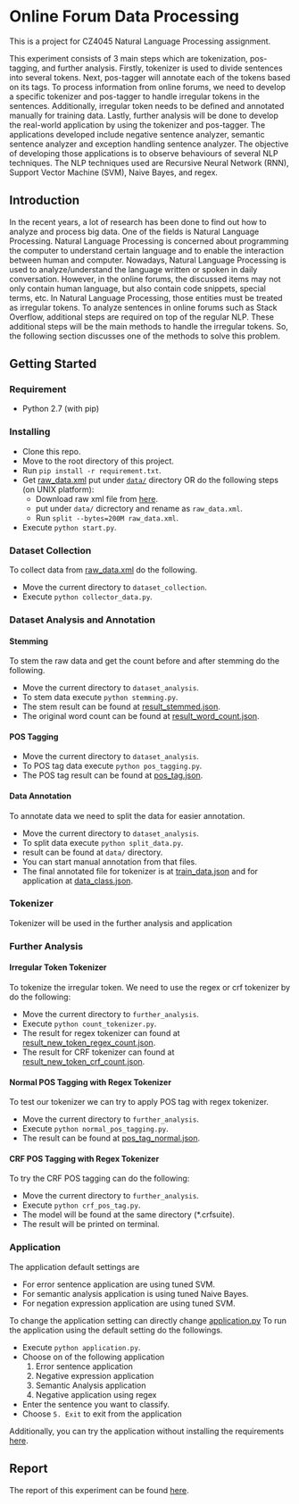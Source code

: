 # Online Forum Data Processing

This is a project for CZ4045 Natural Language Processing assignment.

This experiment consists of 3 main steps which are tokenization, pos-tagging, and further analysis. Firstly, tokenizer is used to divide sentences into several tokens. Next, pos-tagger will annotate each of the tokens based on its tags. To process information from online forums, we need to develop a specific tokenizer and pos-tagger to handle irregular tokens in the sentences. Additionally, irregular token needs to be defined and annotated manually for training data. Lastly, further analysis will be done to develop the real-world application by using the tokenizer and pos-tagger. The applications developed include negative sentence analyzer, semantic sentence analyzer and exception handling sentence analyzer. The objective of developing those applications is to observe behaviours of several NLP techniques. The NLP techniques used are Recursive Neural Network (RNN), Support Vector Machine (SVM), Naive Bayes, and regex.

## Introduction

In the recent years, a lot of research has been done to find out how to analyze and process big data. One of the fields is Natural Language Processing. Natural Language Processing is concerned about programming the computer to understand certain language and to enable the interaction between human and computer. Nowadays, Natural Language Processing is used to analyze/understand the language written or spoken in daily conversation. However, in the online forums, the discussed items may not only contain human language, but also contain code snippets, special terms, etc. In Natural Language Processing, those entities must be treated as irregular tokens. To analyze sentences in online forums such as Stack Overflow, additional steps are required on top of the regular NLP. These additional steps will be the main methods to handle the irregular tokens. So, the following section discusses one of the methods to solve this problem.

## Getting Started

### Requirement

- Python 2.7 (with pip)

### Installing

- Clone this repo.
- Move to the root directory of this project.
- Run `pip install -r requirement.txt`.
- Get [raw_data.xml](https://drive.google.com/file/d/0B0QpPMrU8F0ATGFTZmJiU0VUaU0/view?usp=sharing) put under [`data/`](data/) directory OR do the following steps (on UNIX platform):
  - Download raw xml file from [here](https://archive.org/details/stackexchange).
  - put under `data/` dicrectory and rename as `raw_data.xml`.
  - Run `split --bytes=200M raw_data.xml`.
- Execute `python start.py`.

### Dataset Collection

To collect data from [raw_data.xml](https://drive.google.com/file/d/0B0QpPMrU8F0ATGFTZmJiU0VUaU0/view?usp=sharing) do the following.

- Move the current directory to `dataset_collection`.
- Execute `python collector_data.py`.

### Dataset Analysis and Annotation

#### Stemming

To stem the raw data and get the count before and after stemming do the following.

- Move the current directory to `dataset_analysis`.
- To stem data execute `python stemming.py`.
- The stem result can be found at [result_stemmed.json](data/result_stemmed.json).
- The original word count can be found at [result_word_count.json](data/result_word_count.json).

#### POS Tagging

- Move the current directory to `dataset_analysis`.
- To POS tag data execute `python pos_tagging.py`.
- The POS tag result can be found at [pos_tag.json](data/pos_tag.json).

#### Data Annotation

To annotate data we need to split the data for easier annotation.

- Move the current directory to `dataset_analysis`.
- To split data execute `python split_data.py`.
- result can be found at `data/` directory.
- You can start manual annotation from that files.
- The final annotated file for tokenizer is at [train_data.json](`data/train_data.json) and for application at [data_class.json](data/data_class.json).

### Tokenizer

Tokenizer will be used in the further analysis and application

### Further Analysis

#### Irregular Token Tokenizer

To tokenize the irregular token. We need to use the regex or crf tokenizer by do the following:

- Move the current directory to `further_analysis`.
- Execute `python count_tokenizer.py`.
- The result for regex tokenizer can found at [result_new_token_regex_count.json](data/result_new_token_regex_count.json).
- The result for CRF tokenizer can found at [result_new_token_crf_count.json](data/result_new_token_crf_count.json).

#### Normal POS Tagging with Regex Tokenizer

To test our tokenizer we can try to apply POS tag with regex tokenizer.

- Move the current directory to `further_analysis`.
- Execute `python normal_pos_tagging.py`.
- The result can be found at [pos_tag_normal.json](data/pos_tag_normal.json).

#### CRF POS Tagging with Regex Tokenizer

To try the CRF POS tagging can do the following:

- Move the current directory to `further_analysis`.
- Execute `python crf_pos_tag.py`.
- The model will be found at the same directory (*.crfsuite).
- The result will be printed on terminal.

### Application

The application default settings are

- For error sentence application are using tuned SVM.
- For semantic analysis application is using tuned Naive Bayes.
- For negation expression application are using tuned SVM.

To change the application setting can directly change [application.py](application.py) To run the application using the default setting do the followings.
- Execute `python application.py`.
- Choose on of the following application
  1. Error sentence application
  1. Negative expression application
  1. Semantic Analysis application
  1. Negative application using regex
- Enter the sentence you want to classify.
- Choose `5. Exit` to exit from the application

Additionally, you can try the application without installing the requirements [here](http://128.199.159.74:8888/?token=117369b26b2baa3a96c5f1710c413583517d54793ee189b6).

## Report

The report of this experiment can be found [here](report.pdf).